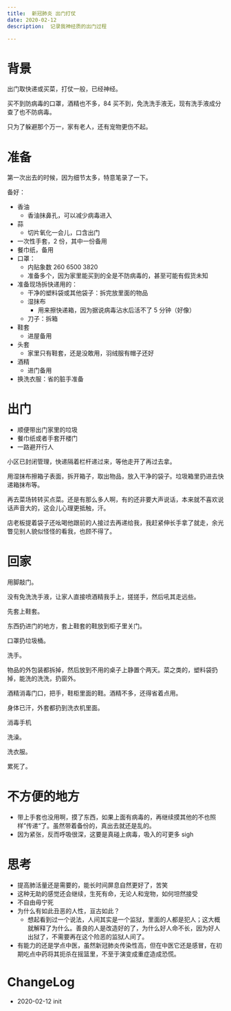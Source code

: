 ```yaml
---
title:  新冠肺炎 出门打仗
date: 2020-02-12
description:  记录我神经质的出门过程

---
```


# 背景

出门取快递或买菜，打仗一般，已经神经。

买不到防病毒的口罩，酒精也不多，84 买不到，免洗洗手液无，现有洗手液成分查了也不防病毒。

只为了躲避那个万一，家有老人，还有宠物更伤不起。

# 准备

第一次出去的时候，因为细节太多，特意笔录了一下。

备好：

- 香油
  - 香油抹鼻孔，可以减少病毒进入
- 蒜
  - 切片氧化一会儿，口含出门
- 一次性手套，2 份，其中一份备用
- 餐巾纸，备用
- 口罩：
  - 内贴象数 260 6500 3820
  - 准备多个，因为家里能买到的全是不防病毒的，甚至可能有假货未知
- 准备现场拆快递用的：
  - 干净的塑料袋或其他袋子：拆完放里面的物品
  - 湿抹布
    - 用来擦快递箱，因为据说病毒沾水后活不了 5 分钟（好像）
  - 刀子：拆箱
- 鞋套
  - 进屋备用
- 头套
  - 家里只有鞋套，还是没敢用，羽绒服有帽子还好
- 酒精
  - 进门备用
- 换洗衣服：省的脏手准备

# 出门

- 顺便带出门家里的垃圾
- 餐巾纸或者手套开楼门
- 一路避开行人

小区已封闭管理，快递隔着栏杆递过来，等他走开了再过去拿。

用湿抹布擦箱子表面，拆开箱子，取出物品，放入干净的袋子。垃圾箱里扔进去快递箱抹布等。

再去菜场转转买点菜。还是有那么多人啊，有的还非要大声说话，本来就不喜欢说话声音大的，这会儿心理更抵触，汗。

店老板提着袋子还吆喝他跟前的人接过去再递给我，我赶紧伸长手拿了就走，余光瞥见别人貌似怪怪的看我，也顾不得了。

# 回家

用脚敲门。

没有免洗洗手液，让家人直接喷酒精我手上，搓搓手，然后吼其走远些。

先套上鞋套。

东西扔进门的地方，套上鞋套的鞋放到柜子里关门。

口罩扔垃圾桶。

洗手。

物品的外包装都拆掉，然后放到不用的桌子上静置个两天。菜之类的，塑料袋扔掉，能洗的洗洗，扔窗外。

酒精消毒门口，把手，鞋柜里面的鞋。酒精不多，还得省着点用。

身体已汗，外套都扔到洗衣机里面。

消毒手机

洗澡。

洗衣服。

累死了。

# 不方便的地方

- 带上手套也没用啊，摸了东西，如果上面有病毒的，再继续摸其他的不也照样”传递“了。虽然带着备份的，真出去就还是乱的。
- 因为紧张，反而呼吸很深，这要是真碰上病毒，吸入的可更多 sigh

# 思考

- 提高肺活量还是需要的，能长时间屏息自然更好了，苦笑
- 这种无助的感觉还会继续，生死有命，无论人和宠物，如何坦然接受
- 不自由毋宁死
- 为什么有如此丑恶的人性，亘古如此？
  - 想起看到过一个说法，人间其实是一个监狱，里面的人都是犯人；这大概就解释了为什么。善良的人是改造好的了，为什么好人命不长，因为好人出狱了，不需要再在这个险恶的监狱人间了。
- 有能力的还是学点中医，虽然新冠肺炎传染性高，但在中医它还是感冒，在初期吃点中药将其扼杀在摇篮里，不至于演变成重症造成恐慌。

# ChangeLog
- 2020-02-12 init

